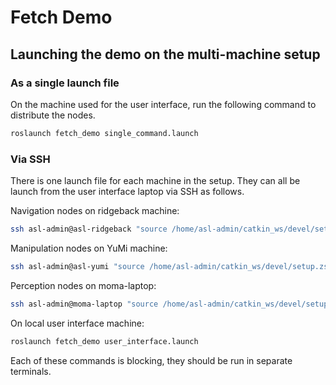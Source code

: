 
# Fetch Demo

## Launching the demo on the multi-machine setup

### As a single launch file

On the machine used for the user interface, run the following command to distribute the nodes.

```bash
roslaunch fetch_demo single_command.launch
```

### Via SSH

There is one launch file for each machine in the setup. They can all be launch from the user interface laptop via SSH as follows.

Navigation nodes on ridgeback machine:

```bash
ssh asl-admin@asl-ridgeback "source /home/asl-admin/catkin_ws/devel/setup.zsh && roslaunch fetch_demo navigation.launch"
```

Manipulation nodes on YuMi machine:

```bash
ssh asl-admin@asl-yumi "source /home/asl-admin/catkin_ws/devel/setup.zsh && roslaunch fetch_demo manipulation.launch"
```

Perception nodes on moma-laptop:

```bash
ssh asl-admin@moma-laptop "source /home/asl-admin/catkin_ws/devel/setup.zsh && roslaunch fetch_demo perception.launch"
```

On local user interface machine:

```bash
roslaunch fetch_demo user_interface.launch
```

Each of these commands is blocking, they should be run in separate terminals.
